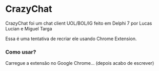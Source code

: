 # CrazyChat

CrazyChat foi um chat client UOL/BOL/IG feito em Delphi 7 por Lucas Lucian e Miguel Targa

Essa é uma tentativa de recriar ele usando Chrome Extension.

### Como usar?

Carregue a extensão no Google Chrome... (depois acabo de escrever)
